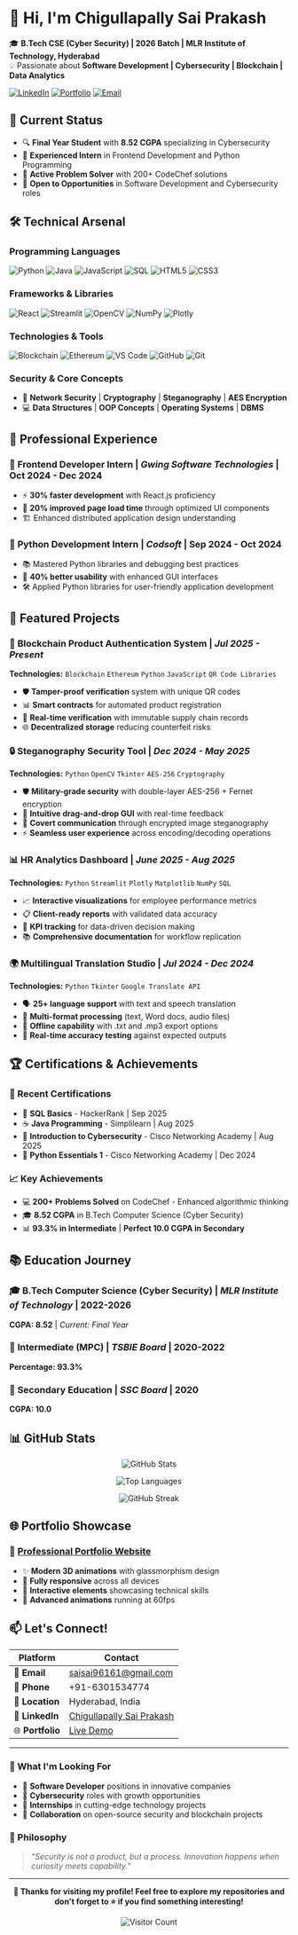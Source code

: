 # 👋 Hi, I'm Chigullapally Sai Prakash

🎓 **B.Tech CSE (Cyber Security) | 2026 Batch | MLR Institute of Technology, Hyderabad**  
💡 Passionate about **Software Development | Cybersecurity | Blockchain | Data Analytics**

[![LinkedIn](https://img.shields.io/badge/LinkedIn-0077B5?style=for-the-badge&logo=linkedin&logoColor=white)](https://www.linkedin.com/in/chigullapally-sai-prakash-99b511277)
[![Portfolio](https://img.shields.io/badge/Portfolio-FF5722?style=for-the-badge&logo=todoist&logoColor=white)](https://portfolio-website-git-main-chigullapally-sai-prakashs-projects.vercel.app/)
[![Email](https://img.shields.io/badge/Gmail-D14836?style=for-the-badge&logo=gmail&logoColor=white)](mailto:saisai96161@gmail.com)

## 🚀 Current Status

- 🔍 **Final Year Student** with **8.52 CGPA** specializing in Cybersecurity
- 💼 **Experienced Intern** in Frontend Development and Python Programming
- 🌟 **Active Problem Solver** with 200+ CodeChef solutions
- 🎯 **Open to Opportunities** in Software Development and Cybersecurity roles

## 🛠️ Technical Arsenal

### **Programming Languages**
![Python](https://img.shields.io/badge/Python-3776AB?style=flat&logo=python&logoColor=white)
![Java](https://img.shields.io/badge/Java-ED8B00?style=flat&logo=java&logoColor=white)
![JavaScript](https://img.shields.io/badge/JavaScript-F7DF1E?style=flat&logo=javascript&logoColor=black)
![SQL](https://img.shields.io/badge/SQL-4479A1?style=flat&logo=mysql&logoColor=white)
![HTML5](https://img.shields.io/badge/HTML5-E34F26?style=flat&logo=html5&logoColor=white)
![CSS3](https://img.shields.io/badge/CSS3-1572B6?style=flat&logo=css3&logoColor=white)

### **Frameworks & Libraries**
![React](https://img.shields.io/badge/React-20232A?style=flat&logo=react&logoColor=61DAFB)
![Streamlit](https://img.shields.io/badge/Streamlit-FF4B4B?style=flat&logo=streamlit&logoColor=white)
![OpenCV](https://img.shields.io/badge/OpenCV-27338e?style=flat&logo=OpenCV&logoColor=white)
![NumPy](https://img.shields.io/badge/Numpy-777BB4?style=flat&logo=numpy&logoColor=white)
![Plotly](https://img.shields.io/badge/Plotly-3F4F75?style=flat&logo=plotly&logoColor=white)

### **Technologies & Tools**
![Blockchain](https://img.shields.io/badge/Blockchain-121D33?style=flat&logo=blockchain&logoColor=white)
![Ethereum](https://img.shields.io/badge/Ethereum-3C3C3D?style=flat&logo=Ethereum&logoColor=white)
![VS Code](https://img.shields.io/badge/VS_Code-0078D4?style=flat&logo=visual%20studio%20code&logoColor=white)
![GitHub](https://img.shields.io/badge/GitHub-100000?style=flat&logo=github&logoColor=white)
![Git](https://img.shields.io/badge/Git-F05032?style=flat&logo=git&logoColor=white)

### **Security & Core Concepts**
- 🔐 **Network Security** | **Cryptography** | **Steganography** | **AES Encryption**
- 💻 **Data Structures** | **OOP Concepts** | **Operating Systems** | **DBMS**

## 💼 Professional Experience

### 🚀 **Frontend Developer Intern** | *Gwing Software Technologies* | Oct 2024 - Dec 2024
- ⚡ **30% faster development** with React.js proficiency
- 🚀 **20% improved page load time** through optimized UI components
- 🏗️ Enhanced distributed application design understanding

### 🐍 **Python Development Intern** | *Codsoft* | Sep 2024 - Oct 2024
- 📚 Mastered Python libraries and debugging best practices
- 🎨 **40% better usability** with enhanced GUI interfaces
- 🛠️ Applied Python libraries for user-friendly application development

## 🚀 Featured Projects

### 🔗 **Blockchain Product Authentication System** | *Jul 2025 - Present*
**Technologies:** `Blockchain` `Ethereum` `Python` `JavaScript` `QR Code Libraries`
- 🛡️ **Tamper-proof verification** system with unique QR codes
- 📊 **Smart contracts** for automated product registration
- 🔄 **Real-time verification** with immutable supply chain records
- 🌐 **Decentralized storage** reducing counterfeit risks

### 🔒 **Steganography Security Tool** | *Dec 2024 - May 2025*
**Technologies:** `Python` `OpenCV` `Tkinter` `AES-256` `Cryptography`
- 🛡️ **Military-grade security** with double-layer AES-256 + Fernet encryption
- 🎨 **Intuitive drag-and-drop GUI** with real-time feedback
- 📁 **Covert communication** through encrypted image steganography
- ⚡ **Seamless user experience** across encoding/decoding operations

### 📊 **HR Analytics Dashboard** | *June 2025 - Aug 2025*
**Technologies:** `Python` `Streamlit` `Plotly` `Matplotlib` `NumPy` `SQL`
- 📈 **Interactive visualizations** for employee performance metrics
- 📋 **Client-ready reports** with validated data accuracy
- 🎯 **KPI tracking** for data-driven decision making
- 📚 **Comprehensive documentation** for workflow replication

### 🌍 **Multilingual Translation Studio** | *Jul 2024 - Dec 2024*
**Technologies:** `Python` `Tkinter` `Google Translate API`
- 🗣️ **25+ language support** with text and speech translation
- 📄 **Multi-format processing** (text, Word docs, audio files)
- 💾 **Offline capability** with .txt and .mp3 export options
- 🎯 **Real-time accuracy testing** against expected outputs

## 🏆 Certifications & Achievements

### **🏅 Recent Certifications**
- 🥇 **SQL Basics** - HackerRank | Sep 2025
- ☕ **Java Programming** - Simplilearn | Aug 2025
- 🔐 **Introduction to Cybersecurity** - Cisco Networking Academy | Aug 2025
- 🐍 **Python Essentials 1** - Cisco Networking Academy | Dec 2024

### **📈 Key Achievements**
- 💻 **200+ Problems Solved** on CodeChef - Enhanced algorithmic thinking
- 🎓 **8.52 CGPA** in B.Tech Computer Science (Cyber Security)
- 📊 **93.3% in Intermediate** | **Perfect 10.0 CGPA in Secondary**

## 📚 Education Journey

### 🎓 **B.Tech Computer Science (Cyber Security)** | *MLR Institute of Technology* | 2022-2026
**CGPA: 8.52** | *Current: Final Year*

### 📖 **Intermediate (MPC)** | *TSBIE Board* | 2020-2022
**Percentage: 93.3%**

### 🏫 **Secondary Education** | *SSC Board* | 2020
**CGPA: 10.0**

## 📊 GitHub Stats

<div align="center">
  
![GitHub Stats](https://github-readme-stats.vercel.app/api?username=Saiprakassh&show_icons=true&theme=radical)

![Top Languages](https://github-readme-stats.vercel.app/api/top-langs/?username=Saiprakassh&layout=compact&theme=radical)

![GitHub Streak](https://github-readme-streak-stats.herokuapp.com/?user=Saiprakassh&theme=radical)

</div>

## 🌐 Portfolio Showcase

### 🎨 **[Professional Portfolio Website](https://portfolio-website-git-main-chigullapally-sai-prakashs-projects.vercel.app/)**
- ✨ **Modern 3D animations** with glassmorphism design
- 📱 **Fully responsive** across all devices
- 🎯 **Interactive elements** showcasing technical skills
- 🚀 **Advanced animations** running at 60fps

## 📫 Let's Connect!

<div align="center">

| Platform | Contact |
|----------|---------|
| 📧 **Email** | [saisai96161@gmail.com](mailto:saisai96161@gmail.com) |
| 📱 **Phone** | +91-6301534774 |
| 📍 **Location** | Hyderabad, India |
| 💼 **LinkedIn** | [Chigullapally Sai Prakash](https://www.linkedin.com/in/chigullapally-sai-prakash-99b511277) |
| 🌐 **Portfolio** | [Live Demo](https://portfolio-website-git-main-chigullapally-sai-prakashs-projects.vercel.app/) |

</div>

---

### 🎯 What I'm Looking For

- 💼 **Software Developer** positions in innovative companies
- 🔐 **Cybersecurity** roles with growth opportunities  
- 🚀 **Internships** in cutting-edge technology projects
- 🤝 **Collaboration** on open-source security and blockchain projects

### 💭 Philosophy

> *"Security is not a product, but a process. Innovation happens when curiosity meets capability."*

---

<div align="center">

**🌟 Thanks for visiting my profile! Feel free to explore my repositories and don't forget to ⭐ if you find something interesting!**

![Visitor Count](https://profile-counter.glitch.me/Saiprakassh/count.svg)

</div>
